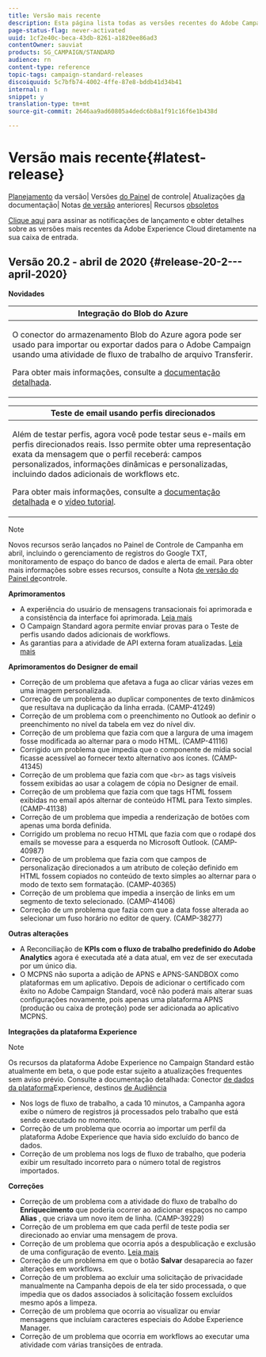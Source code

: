```yaml
---
title: Versão mais recente
description: Esta página lista todas as versões recentes do Adobe Campaign Standard.
page-status-flag: never-activated
uuid: 1cf2e40c-beca-43db-8261-a1820ee86ad3
contentOwner: sauviat
products: SG_CAMPAIGN/STANDARD
audience: rn
content-type: reference
topic-tags: campaign-standard-releases
discoiquuid: 5c7bfb74-4002-4ffe-87e8-bddb41d34b41
internal: n
snippet: y
translation-type: tm+mt
source-git-commit: 2646aa9ad60805a4dedc6b8a1f91c16f6e1b438d

---
```



# Versão mais recente{#latest-release}

[Planejamento](https://helpx.adobe.com/br/campaign/kb/acs-release-planning.html) da versão| Versões [do Painel](https://docs.adobe.com/content/help/pt-BR/control-panel/using/release-notes.html) de controle| Atualizações [da](../../rn/using/documentation-updates.md) documentação| Notas [de versão](../../rn/using/release-notes-2019.md) anteriores| Recursos [obsoletos](https://helpx.adobe.com/br/campaign/kb/acs-deprecated-and-removed-features.html)

[Clique aqui](http://amc-mkt-prod1-t.adobe-campaign.com/lp/LP25?service=%40rZ5cqp2DgNzrgz0alKPInakNbPSTeJYozZYnS7Wbs802u4GlISkHZX4omtK00nAU6xzZ6luEWQzr7kQ9pkCwJYumWkU) para assinar as notificações de lançamento e obter detalhes sobre as versões mais recentes da Adobe Experience Cloud diretamente na sua caixa de entrada.

## Versão 20.2 - abril de 2020 {#release-20-2---april-2020}

**Novidades**

<table> 
 <thead> 
  <tr> 
   <th> <strong>Integração do Blob do Azure</strong><br /> </th> 
  </tr> 
 </thead> 
 <tbody> 
  <tr> 
   <td> <p>O conector do armazenamento Blob do Azure agora pode ser usado para importar ou exportar dados para o Adobe Campaign usando uma atividade de fluxo de trabalho de arquivo <strong></strong> Transferir. </p>
    <p>Para obter mais informações, consulte a <a href="../../administration/using/external-accounts.md#microsoft-azure-external-account">documentação detalhada</a>.</p>
   </td> 
  </tr> 
 </tbody> 
</table>

<table> 
 <thead> 
  <tr> 
   <th> <strong>Teste de email usando perfis direcionados</strong><br /> </th> 
  </tr> 
 </thead> 
 <tbody> 
  <tr> 
   <td> <p>Além de testar perfis, agora você pode testar seus e-mails em perfis direcionados reais. Isso permite obter uma representação exata da mensagem que o perfil receberá: campos personalizados, informações dinâmicas e personalizadas, incluindo dados adicionais de workflows etc. </p>
    <p>Para obter mais informações, consulte a <a href="../../sending/using/testing-messages-using-target.md">documentação detalhada</a> e o <a href="https://docs.adobe.com/content/help/en/campaign-standard-learn/tutorials/communication-channels/email/profile-substitution.html">vídeo tutorial</a>. </p>
   </td> 
  </tr> 
 </tbody> 
</table>

>[!NOTE]
>
>Novos recursos serão lançados no Painel de Controle de Campanha em abril, incluindo o gerenciamento de registros do Google TXT, monitoramento de espaço do banco de dados e alerta de email. Para obter mais informações sobre esses recursos, consulte a Nota [de versão do Painel de](https://docs.adobe.com/content/help/pt-BR/control-panel/using/release-notes.html)controle.

**Aprimoramentos**

* A experiência do usuário de mensagens transacionais foi aprimorada e a consistência da interface foi aprimorada. [Leia mais](../../channels/using/about-transactional-messaging.md)
* O Campaign Standard agora permite enviar provas para o Teste de perfis usando dados adicionais de workflows.
* As garantias para a atividade de API externa foram atualizadas. [Leia mais](../../automating/using/external-api.md)

**Aprimoramentos do Designer de email**

* Correção de um problema que afetava a fuga ao clicar várias vezes em uma imagem personalizada.
* Correção de um problema ao duplicar componentes de texto dinâmicos que resultava na duplicação da linha errada. (CAMP-41249)
* Correção de um problema com o preenchimento no Outlook ao definir o preenchimento no nível da tabela em vez do nível div.
* Correção de um problema que fazia com que a largura de uma imagem fosse modificada ao alternar para o modo HTML. (CAMP-41116)
* Corrigido um problema que impedia que o componente de mídia social ficasse acessível ao fornecer texto alternativo aos ícones. (CAMP-41345)
* Correção de um problema que fazia com que `<br>` as tags visíveis fossem exibidas ao usar a colagem de cópia no Designer de email.
* Correção de um problema que fazia com que tags HTML fossem exibidas no email após alternar de conteúdo HTML para Texto simples. (CAMP-41138)
* Correção de um problema que impedia a renderização de botões com apenas uma borda definida.
* Corrigido um problema no recuo HTML que fazia com que o rodapé dos emails se movesse para a esquerda no Microsoft Outlook. (CAMP-40987)
* Correção de um problema que fazia com que campos de personalização direcionados a um atributo de coleção definido em HTML fossem copiados no conteúdo de texto simples ao alternar para o modo de texto sem formatação. (CAMP-40365)
* Correção de um problema que impedia a inserção de links em um segmento de texto selecionado. (CAMP-41406)
* Correção de um problema que fazia com que a data fosse alterada ao selecionar um fuso horário no editor de query. (CAMP-38277)

**Outras alterações**

* A Reconciliação de **KPIs com o fluxo de trabalho predefinido do Adobe Analytics** agora é executada até a data atual, em vez de ser executada por um único dia.
* O MCPNS não suporta a adição de APNS e APNS-SANDBOX como plataformas em um aplicativo. Depois de adicionar o certificado com êxito no Adobe Campaign Standard, você não poderá mais alterar suas configurações novamente, pois apenas uma plataforma APNS (produção ou caixa de proteção) pode ser adicionada ao aplicativo MCPNS.

**Integrações da plataforma Experience**

>[!NOTE]
>
>Os recursos da plataforma Adobe Experience no Campaign Standard estão atualmente em beta, o que pode estar sujeito a atualizações frequentes sem aviso prévio. Consulte a documentação detalhada: Conector [de dados da plataforma](../../administration/using/aep-about-data-connector.md)Experience, destinos [de Audiência](../../audiences/using/aep-about-audience-destinations-service.md)

* Nos logs de fluxo de trabalho, a cada 10 minutos, a Campanha agora exibe o número de registros já processados pelo trabalho que está sendo executado no momento.
* Correção de um problema que ocorria ao importar um perfil da plataforma Adobe Experience que havia sido excluído do banco de dados.
* Correção de um problema nos logs de fluxo de trabalho, que poderia exibir um resultado incorreto para o número total de registros importados.

**Correções**

* Correção de um problema com a atividade do fluxo de trabalho do **Enriquecimento** que poderia ocorrer ao adicionar espaços no campo **Alias** , que criava um novo item de linha. (CAMP-39229)
* Correção de um problema em que cada perfil de teste podia ser direcionado ao enviar uma mensagem de prova.
* Correção de um problema que ocorria após a despublicação e exclusão de uma configuração de evento. [Leia mais](../../administration/using/configuring-transactional-messaging.md#deleting-an-event)
* Correção de um problema em que o botão **Salvar** desaparecia ao fazer alterações em workflows.
* Correção de um problema ao excluir uma solicitação de privacidade manualmente na Campanha depois de ela ter sido processada, o que impedia que os dados associados à solicitação fossem excluídos mesmo após a limpeza.
* Correção de um problema que ocorria ao visualizar ou enviar mensagens que incluíam caracteres especiais do Adobe Experience Manager.
* Correção de um problema que ocorria em workflows ao executar uma atividade com várias transições de entrada.